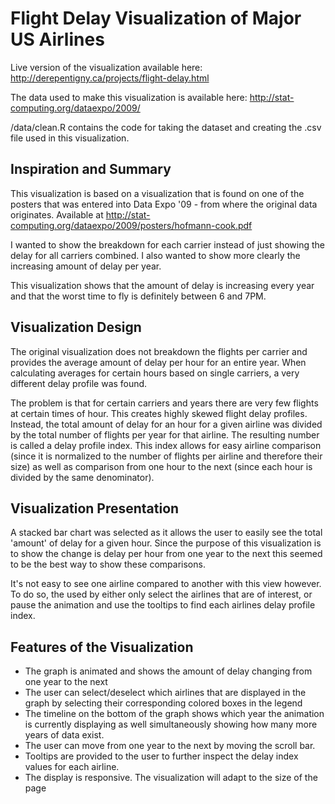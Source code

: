 # Flight Delay Visualization of Major US Airlines

Live version of the visualization available here: http://derepentigny.ca/projects/flight-delay.html

The data used to make this visualization is available here: http://stat-computing.org/dataexpo/2009/

/data/clean.R contains the code for taking the dataset and creating the .csv file used in this visualization.

## Inspiration and Summary
This visualization is based on a visualization that is found on one of the posters that was entered into Data Expo '09 - from where the original data originates. Available at http://stat-computing.org/dataexpo/2009/posters/hofmann-cook.pdf

I wanted to show the breakdown for each carrier instead of just showing the delay for all carriers combined. I also wanted to show more clearly the increasing amount of delay per year.

This visualization shows that the amount of delay is increasing every year and that the worst time to fly is definitely between 6 and 7PM.

## Visualization Design
The original visualization does not breakdown the flights per carrier and provides the average amount of delay per hour for an entire year. When calculating averages for certain hours based on single carriers, a very different delay profile was found.

The problem is that for certain carriers and years there are very few flights at certain times of hour. This creates highly skewed flight delay profiles. Instead, the total amount of delay for an hour for a given airline was divided by the total number of flights per year for that airline. The resulting number is called a delay profile index. This index allows for easy airline comparison (since it is normalized to the number of flights per airline and therefore their size) as well as comparison from one hour to the next (since each hour is divided by the same denominator).

## Visualization Presentation
A stacked bar chart was selected as it allows the user to easily see the total 'amount' of delay for a given hour. Since the purpose of this visualization is to show the change is delay per hour from one year to the next this seemed to be the best way to show these comparisons.

It's not easy to see one airline compared to another with this view however. To do so, the used by either only select the airlines that are of interest, or pause the animation and use the tooltips to find each airlines delay profile index.

## Features of the Visualization
* The graph is animated and shows the amount of delay changing from one year to the next
* The user can select/deselect which airlines that are displayed in the graph by selecting their corresponding colored boxes in the legend
* The timeline on the bottom of the graph shows which year the animation is currently displaying as well simultaneously showing how many more years of data exist.
* The user can move from one year to the next by moving the scroll bar.
* Tooltips are provided to the user to further inspect the delay index values for each airline.
* The display is responsive. The visualization will adapt to the size of the page
